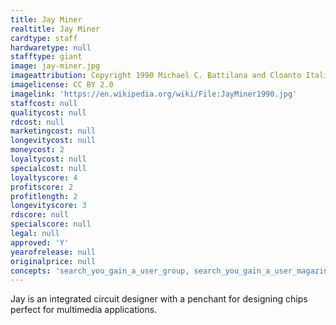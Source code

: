```yaml
---
title: Jay Miner
realtitle: Jay Miner
cardtype: staff
hardwaretype: null
stafftype: giant
image: jay-miner.jpg
imageattribution: Copyright 1990 Michael C. Battilana and Cloanto Italia srl
imagelicense: CC BY 2.0
imagelink: 'https://en.wikipedia.org/wiki/File:JayMiner1990.jpg'
staffcost: null
qualitycost: null
rdcost: null
marketingcost: null
longevitycost: null
moneycost: 2
loyaltycost: null
specialcost: null
loyaltyscore: 4
profitscore: 2
profitlength: 2
longevityscore: 3
rdscore: null
specialscore: null
legal: null
approved: 'Y'
yearofrelease: null
originalprice: null
concepts: 'search_you_gain_a_user_group, search_you_gain_a_user_magazine'
---
```


Jay is an integrated circuit designer with a penchant for designing chips perfect for multimedia applications.
